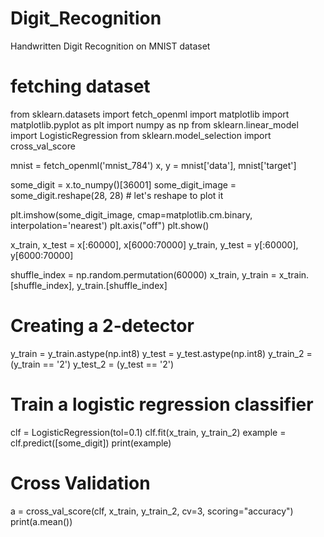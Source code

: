 # Digit_Recognition
Handwritten Digit Recognition on MNIST dataset

# fetching dataset
from sklearn.datasets import fetch_openml
import matplotlib
import matplotlib.pyplot as plt
import numpy as np
from sklearn.linear_model import LogisticRegression
from sklearn.model_selection import cross_val_score

mnist = fetch_openml('mnist_784')
x, y = mnist['data'], mnist['target']

some_digit = x.to_numpy()[36001]
some_digit_image = some_digit.reshape(28, 28)  # let's reshape to plot it

plt.imshow(some_digit_image, cmap=matplotlib.cm.binary,
           interpolation='nearest')
plt.axis("off")
plt.show()

x_train, x_test = x[:60000], x[6000:70000]
y_train, y_test = y[:60000], y[6000:70000]

shuffle_index = np.random.permutation(60000)
x_train, y_train = x_train.[shuffle_index], y_train.[shuffle_index]

# Creating a 2-detector
y_train = y_train.astype(np.int8)
y_test = y_test.astype(np.int8)
y_train_2 = (y_train == '2')
y_test_2 = (y_test == '2')

# Train a logistic regression classifier
clf = LogisticRegression(tol=0.1)
clf.fit(x_train, y_train_2)
example = clf.predict([some_digit])
print(example)

# Cross Validation
a = cross_val_score(clf, x_train, y_train_2, cv=3, scoring="accuracy")
print(a.mean())
